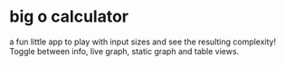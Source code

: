 # big o calculator

a fun little app to play with input sizes and see the resulting complexity! Toggle between info, live graph, static graph and table views.
